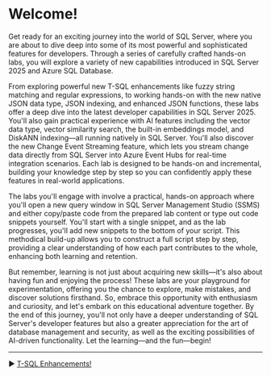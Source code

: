 ﻿# Welcome!

Get ready for an exciting journey into the world of SQL Server, where you are about to dive deep into some of its most powerful and sophisticated features for developers. Through a series of carefully crafted hands-on labs, you will explore a variety of new capabilities introduced in SQL Server 2025 and Azure SQL Database.

From exploring powerful new T-SQL enhancements like fuzzy string matching and regular expressions, to working hands-on with the new native JSON data type, JSON indexing, and enhanced JSON functions, these labs offer a deep dive into the latest developer capabilities in SQL Server 2025. You'll also gain practical experience with AI features including the vector data type, vector similarity search, the built-in embeddings model, and DiskANN indexing—all running natively in SQL Server. You'll also discover the new Change Event Streaming feature, which lets you stream change data directly from SQL Server into Azure Event Hubs for real-time integration scenarios. Each lab is designed to be hands-on and incremental, building your knowledge step by step so you can confidently apply these features in real-world applications.

The labs you'll engage with involve a practical, hands-on approach where you'll open a new query window in SQL Server Management Studio (SSMS) and either copy/paste code from the prepared lab content or type out code snippets yourself. You'll start with a single snippet, and as the lab progresses, you'll add new snippets to the bottom of your script. This methodical build-up allows you to construct a full script step by step, providing a clear understanding of how each part contributes to the whole, enhancing both learning and retention.

But remember, learning is not just about acquiring new skills—it's also about having fun and enjoying the process! These labs are your playground for experimentation, offering you the chance to explore, make mistakes, and discover solutions firsthand. So, embrace this opportunity with enthusiasm and curiosity, and let's embark on this educational adventure together. By the end of this journey, you'll not only have a deeper understanding of SQL Server's developer features but also a greater appreciation for the art of database management and security, as well as the exciting possibilities of AI-driven functionality. Let the learning—and the fun—begin!
___

▶ [T-SQL Enhancements!](https://github.com/lennilobel/sql2025-workshop-hol-orlando2025/tree/main/HOL/1.%20T-SQL%20Enhancements)
